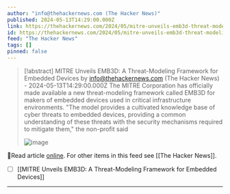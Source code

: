 ```yaml
---
author: "info@thehackernews.com (The Hacker News)"
published: 2024-05-13T14:29:00.000Z
link: https://thehackernews.com/2024/05/mitre-unveils-emb3d-threat-modeling.html
id: https://thehackernews.com/2024/05/mitre-unveils-emb3d-threat-modeling.html
feed: "The Hacker News"
tags: []
pinned: false
---
```

> [!abstract] MITRE Unveils EMB3D: A Threat-Modeling Framework for Embedded Devices by info@thehackernews.com (The Hacker News) - 2024-05-13T14:29:00.000Z
> The MITRE Corporation has officially made available a new threat-modeling framework called EMB3D for makers of embedded devices used in critical infrastructure environments. "The model provides a cultivated knowledge base of cyber threats to embedded devices, providing a common understanding of these threats with the security mechanisms required to mitigate them," the non-profit said
>
> ![image](https://blogger.googleusercontent.com/img/b/R29vZ2xl/AVvXsEi1D1wnx1DJ7Arc47tALIJpvQa-wwjJIS_F5-laBVgVXphQ9vqQvjXzHT_BGrmzNZp8B16UDdxoq4LJygejxxCrEDhIJo1TTXbF_zHVb1oHtIYaEk626-oenl-YNtbbT6iboroTycRoj-ZqIxfumBl21Gne9TjRG1lw_KS3kQ5DNnpV5KBAgOgl1VbKJo9y/s1600/device.jpg)

🔗Read article [online](https://thehackernews.com/2024/05/mitre-unveils-emb3d-threat-modeling.html). For other items in this feed see [[The Hacker News]].

- [ ] [[MITRE Unveils EMB3D꞉ A Threat-Modeling Framework for Embedded Devices]]
- - -

